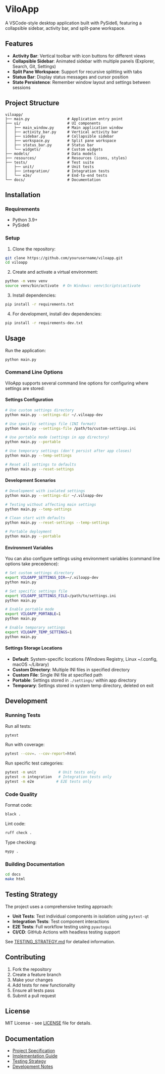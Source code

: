 # ViloApp

A VSCode-style desktop application built with PySide6, featuring a collapsible sidebar, activity bar, and split-pane workspace.

## Features

- **Activity Bar**: Vertical toolbar with icon buttons for different views
- **Collapsible Sidebar**: Animated sidebar with multiple panels (Explorer, Search, Git, Settings)
- **Split Pane Workspace**: Support for recursive splitting with tabs
- **Status Bar**: Display status messages and cursor position
- **State Persistence**: Remember window layout and settings between sessions

## Project Structure

```
viloapp/
├── main.py                 # Application entry point
├── ui/                     # UI components
│   ├── main_window.py      # Main application window
│   ├── activity_bar.py     # Vertical activity bar
│   ├── sidebar.py          # Collapsible sidebar
│   ├── workspace.py        # Split pane workspace
│   ├── status_bar.py       # Status bar
│   └── widgets/            # Custom widgets
├── models/                 # Data models
├── resources/              # Resources (icons, styles)
├── tests/                  # Test suite
│   ├── unit/               # Unit tests
│   ├── integration/        # Integration tests
│   └── e2e/                # End-to-end tests
└── docs/                   # Documentation
```

## Installation

### Requirements

- Python 3.9+
- PySide6

### Setup

1. Clone the repository:
```bash
git clone https://github.com/yourusername/viloapp.git
cd viloapp
```

2. Create and activate a virtual environment:
```bash
python -m venv venv
source venv/bin/activate  # On Windows: venv\Scripts\activate
```

3. Install dependencies:
```bash
pip install -r requirements.txt
```

4. For development, install dev dependencies:
```bash
pip install -r requirements-dev.txt
```

## Usage

Run the application:
```bash
python main.py
```

### Command Line Options

ViloApp supports several command line options for configuring where settings are stored:

#### Settings Configuration
```bash
# Use custom settings directory
python main.py --settings-dir ~/.viloapp-dev

# Use specific settings file (INI format)
python main.py --settings-file /path/to/custom-settings.ini

# Use portable mode (settings in app directory)
python main.py --portable

# Use temporary settings (don't persist after app closes)
python main.py --temp-settings

# Reset all settings to defaults
python main.py --reset-settings
```

#### Development Scenarios
```bash
# Development with isolated settings
python main.py --settings-dir ~/.viloapp-dev

# Testing without affecting main settings
python main.py --temp-settings

# Clean start with defaults
python main.py --reset-settings --temp-settings

# Portable deployment
python main.py --portable
```

#### Environment Variables

You can also configure settings using environment variables (command line options take precedence):

```bash
# Set custom settings directory
export VILOAPP_SETTINGS_DIR=~/.viloapp-dev
python main.py

# Set specific settings file
export VILOAPP_SETTINGS_FILE=/path/to/settings.ini
python main.py

# Enable portable mode
export VILOAPP_PORTABLE=1
python main.py

# Enable temporary settings
export VILOAPP_TEMP_SETTINGS=1
python main.py
```

#### Settings Storage Locations
- **Default**: System-specific locations (Windows Registry, Linux ~/.config, macOS ~/Library)
- **Custom Directory**: Multiple INI files in specified directory
- **Custom File**: Single INI file at specified path  
- **Portable**: Settings stored in `./settings/` within app directory
- **Temporary**: Settings stored in system temp directory, deleted on exit

## Development

### Running Tests

Run all tests:
```bash
pytest
```

Run with coverage:
```bash
pytest --cov=. --cov-report=html
```

Run specific test categories:
```bash
pytest -m unit          # Unit tests only
pytest -m integration   # Integration tests only
pytest -m e2e          # E2E tests only
```

### Code Quality

Format code:
```bash
black .
```

Lint code:
```bash
ruff check .
```

Type checking:
```bash
mypy .
```

### Building Documentation

```bash
cd docs
make html
```

## Testing Strategy

The project uses a comprehensive testing approach:

- **Unit Tests**: Test individual components in isolation using `pytest-qt`
- **Integration Tests**: Test component interactions
- **E2E Tests**: Full workflow testing using `pyautogui`
- **CI/CD**: GitHub Actions with headless testing support

See [TESTING_STRATEGY.md](TESTING_STRATEGY.md) for detailed information.

## Contributing

1. Fork the repository
2. Create a feature branch
3. Make your changes
4. Add tests for new functionality
5. Ensure all tests pass
6. Submit a pull request

## License

MIT License - see [LICENSE](LICENSE) file for details.

## Documentation

- [Project Specification](PROJECT.md)
- [Implementation Guide](IMPLEMENTATION_GUIDE.md)
- [Testing Strategy](TESTING_STRATEGY.md)
- [Development Notes](CLAUDE.md)
